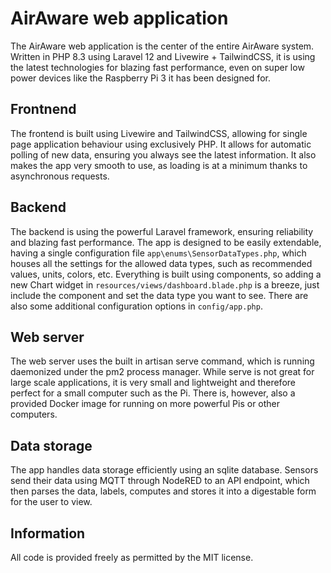 # AirAware web application
The AirAware web application is the center of the entire AirAware system. Written in PHP 8.3 using Laravel 12 and Livewire + TailwindCSS, it is using the latest technologies for blazing fast performance, even on super low power devices like the Raspberry Pi 3 it has been designed for.

## Frontnend
The frontend is built using Livewire and TailwindCSS, allowing for single page application behaviour using exclusively PHP. It allows for automatic polling of new data, ensuring you always see the latest information. It also makes the app very smooth to use, as loading is at a minimum thanks to asynchronous requests.

## Backend
The backend is using the powerful Laravel framework, ensuring reliability and blazing fast performance. The app is designed to be easily extendable, having a single configuration file `app\enums\SensorDataTypes.php`, which houses all the settings for the allowed data types, such as recommended values, units, colors, etc. Everything is built using components, so adding a new Chart widget in `resources/views/dashboard.blade.php` is a breeze, just include the component and set the data type you want to see. There are also some additional configuration options in `config/app.php`.

## Web server
The web server uses the built in artisan serve command, which is running daemonized under the pm2 process manager. While serve is not great for large scale applications, it is very small and lightweight and therefore perfect for a small computer such as the Pi. There is, however, also a provided Docker image for running on more powerful Pis or other computers.

## Data storage
The app handles data storage efficiently using an sqlite database. Sensors send their data using MQTT through NodeRED to an API endpoint, which then parses the data, labels, computes and stores it into a digestable form for the user to view.

## Information
All code is provided freely as permitted by the MIT license.
